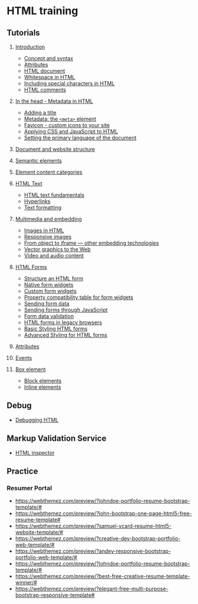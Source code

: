 # HTML training

## Tutorials

1. [Introduction](https://developer.mozilla.org/en-US/docs/Learn/HTML/Introduction_to_HTML/Getting_started)

    * [Concept and syntax]()
    * [Attributes]()
    * [HTML document]()
    * [Whitespace in HTML]()
    * [Including special characters in HTML]()
    * [HTML comments]()

2. [In the head - Metadata in HTML](https://developer.mozilla.org/en-US/docs/Learn/HTML/Introduction_to_HTML/The_head_metadata_in_HTML)

    * [Adding a title]()
    * [Metadata: the `<meta>` element]()
    * [Favicon - custom icons to your site]()
    * [Applying CSS and JavaScript to HTML]()
    * [Setting the primary language of the document]()
3. [Document and website structure](https://developer.mozilla.org/en-US/docs/Learn/HTML/Introduction_to_HTML/Document_and_website_structure)

4. [Semantic elements](https://developer.mozilla.org/en-US/docs/Glossary/semantics)

5. [Element content categories](https://html.spec.whatwg.org/multipage/indices.html#element-content-categories)

6. [HTML Text]()
    * [HTML text fundamentals](https://developer.mozilla.org/en-US/docs/Learn/HTML/Introduction_to_HTML/HTML_text_fundamentals)
    * [Hyperlinks](https://developer.mozilla.org/en-US/docs/Learn/HTML/Introduction_to_HTML/Creating_hyperlinks)
    * [Text formatting](https://developer.mozilla.org/en-US/docs/Learn/HTML/Introduction_to_HTML/Advanced_text_formatting)

7. [Multimedia and embedding](https://developer.mozilla.org/en-US/docs/Learn/HTML/Multimedia_and_embedding)
    * [Images in HTML](https://developer.mozilla.org/en-US/docs/Learn/HTML/Multimedia_and_embedding/Images_in_HTML)
    * [Responsive images](https://developer.mozilla.org/en-US/docs/Learn/HTML/Multimedia_and_embedding/Responsive_images)
    * [From object to iframe — other embedding technologies](https://developer.mozilla.org/en-US/docs/Learn/HTML/Multimedia_and_embedding/Other_embedding_technologies)
    * [Vector graphics to the Web](https://developer.mozilla.org/en-US/docs/Learn/HTML/Multimedia_and_embedding/Adding_vector_graphics_to_the_Web)
    * [Video and audio content](https://developer.mozilla.org/en-US/docs/Learn/HTML/Multimedia_and_embedding/Video_and_audio_content)

8. [HTML Forms](https://developer.mozilla.org/en-US/docs/Learn/HTML/Forms)
    * [Structure an HTML form](https://developer.mozilla.org/en-US/docs/Learn/HTML/Forms/How_to_structure_an_HTML_form)
    * [Native form widgets](https://developer.mozilla.org/en-US/docs/Learn/HTML/Forms/The_native_form_widgets)
    * [Custom form widgets](https://developer.mozilla.org/en-US/docs/Learn/HTML/Forms/How_to_build_custom_form_widgets)
    * [Property compatibility table for form widgets](https://developer.mozilla.org/en-US/docs/Learn/HTML/Forms/Property_compatibility_table_for_form_widgets)
    * [Sending form data](https://developer.mozilla.org/en-US/docs/Learn/HTML/Forms/Sending_and_retrieving_form_data)
    * [Sending forms through JavaScript](https://developer.mozilla.org/en-US/docs/Learn/HTML/Forms/Sending_forms_through_JavaScript)
    * [Form data validation](https://developer.mozilla.org/en-US/docs/Learn/HTML/Forms/Form_validation)
    * [HTML forms in legacy browsers](https://developer.mozilla.org/en-US/docs/Learn/HTML/Forms/HTML_forms_in_legacy_browsers)
    * [Basic Styling HTML forms](https://developer.mozilla.org/en-US/docs/Learn/HTML/Forms/Styling_HTML_forms)
    * [Advanced Styling for HTML forms](https://developer.mozilla.org/en-US/docs/Learn/HTML/Forms/Advanced_styling_for_HTML_forms)

6. [Attributes](https://html.spec.whatwg.org/multipage/indices.html#attributes-3)

7. [Events](https://html.spec.whatwg.org/multipage/indices.html#events-2)

8. [Box element]()

    * [Block elements](https://developer.mozilla.org/en-US/docs/Web/HTML/Block-level_elements)
    * [Inline elements](https://developer.mozilla.org/en-US/docs/Web/HTML/Inline_elements)

## Debug
* [Debugging HTML](https://developer.mozilla.org/en-US/docs/Learn/HTML/Introduction_to_HTML/Debugging_HTML)

## Markup Validation Service

* [HTML inspector](https://github.com/philipwalton/html-inspector)

## Practice

### Resumer Portal

* https://webthemez.com/preview/?johndoe-portfolio-resume-bootstrap-template/#
* https://webthemez.com/preview/?john-bootstrap-one-page-html5-free-resume-template#
* https://webthemez.com/preview/?samuel-vcard-resume-html5-website-template/#
* https://webthemez.com/preview/?creative-dev-bootstrap-portfolio-web-template/#
* https://webthemez.com/preview/?andey-responsive-bootstrap-portfolio-web-template/#
* https://webthemez.com/preview/?johndoe-portfolio-resume-bootstrap-template/#
* https://webthemez.com/preview/?best-free-creative-resume-template-winner/#
* https://webthemez.com/preview/?elegant-free-multi-purpose-bootstrap-responsive-template#
